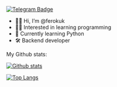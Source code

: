[![Telegram Badge](https://img.shields.io/badge/-ferokuk-blue?style=social&logo=telegram&link=https://t.me/ferokuk)](https://t.me/ferokuk) <p align='left'>  
  
- 👋🏼 Hi, I’m @ferokuk
- ✌🏼 Interested in learning programming
- 🐍 Currently learning Python  
- 🛠 Backend developer
  
My Github stats:
  
[![Github stats](https://github-readme-stats.vercel.app/api?username=ferokuk&show_icons=true&include_all_commits=true)](#)
  
[![Top Langs](https://github-readme-stats.vercel.app/api/top-langs/?username=ferokuk&layout=compact)](#)
<!---
ferokuk/ferokuk is a ✨ special ✨ repository because its `README.md` (this file) appears on your GitHub profile.
You can click the Preview link to take a look at your changes.
--->
